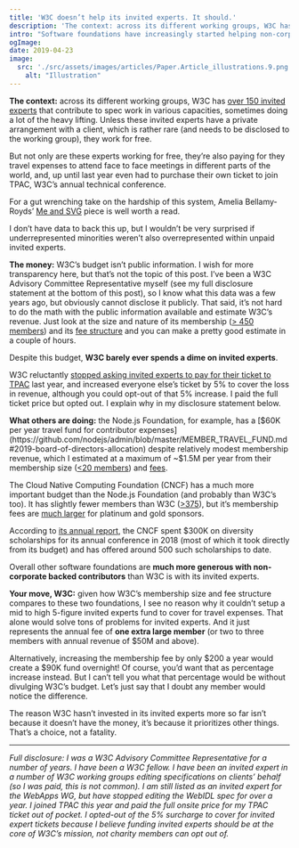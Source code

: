 ```yaml
---
title: 'W3C doesn’t help its invited experts. It should.'
description: 'The context: across its different working groups, W3C has over 150 invited experts that contribute to spec work in various capacities, sometimes doing a lot of the heavy lifting.'
intro: "Software foundations have increasingly started helping non-corporate backed contributors with travel expenses. W3C has been lagging way behind. Until last year, 'invited experts'—W3C jargon for individual contributors—even had to pay to attend the technical conference in which they come work for free. It’s time for change."
ogImage:
date: 2019-04-23
image:
  src: './src/assets/images/articles/Paper.Article_illustrations.9.png'
	alt: "Illustration"
---
```


**The context:** across its different working groups, W3C has [over 150 invited experts](https://www.w3.org/participate/invited-experts/list) that contribute to spec work in various capacities, sometimes doing a lot of the heavy lifting. Unless these invited experts have a private arrangement with a client, which is rather rare (and needs to be disclosed to the working group), they work for free.

But not only are these experts working for free, they’re also paying for they travel expenses to attend face to face meetings in different parts of the world, and, up until last year even had to purchase their own ticket to join TPAC, W3C’s annual technical conference.

For a gut wrenching take on the hardship of this system, Amelia Bellamy-Royds’ [Me and SVG](https://codepen.io/AmeliaBR/post/me-and-svg) piece is well worth a read.

I don’t have data to back this up, but I wouldn’t be very surprised if underrepresented minorities weren’t also overrepresented within unpaid invited experts.

**The money:** W3C’s budget isn’t public information. I wish for more transparency here, but that’s not the topic of this post. I’ve been a W3C Advisory Committee Representative myself (see my full disclosure statement at the bottom of this post), so I know what this data was a few years ago, but obviously cannot disclose it publicly. That said, it’s not hard to do the math with the public information available and estimate W3C’s revenue. Just look at the size and nature of its membership ([> 450 members](https://www.w3.org/Consortium/Member/List)) and its [fee structure](https://www.w3.org/Consortium/fees?countryCode=US&quarter=01-01&year=2019#results) and you can make a pretty good estimate in a couple of hours.

Despite this budget, **W3C barely ever spends a dime on invited experts**.

W3C reluctantly [stopped asking invited experts to pay for their ticket to TPAC](https://www.w3.org/2018/10/TPAC/#iefund) last year, and increased everyone else’s ticket by 5% to cover the loss in revenue, although you could opt-out of that 5% increase. I paid the full ticket price but opted out. I explain why in my disclosure statement below.

**What others are doing:** the Node.js Foundation, for example, has a [$60K per year travel fund for contributor expenses](https://github.com/nodejs/admin/blob/master/MEMBER_TRAVEL_FUND.md#2019-board-of-directors-allocation) despite relatively modest membership revenue, which I estimated at a maximum of ~$1.5M per year from their membership size ([<20 members](https://foundation.nodejs.org/about/members)) and [fees](https://foundation.nodejs.org/about/join).

The Cloud Native Computing Foundation (CNCF) has a much more important budget than the Node.js Foundation (and probably than W3C’s too). It has slightly fewer members than W3C ([>375](https://www.cncf.io/about/join/)), but it’s membership fees are [much larger](https://www.cncf.io/about/join/) for platinum and gold sponsors.

According to [its annual report](https://www.cncf.io/cncf-annual-report-2018/#community-engagement), the CNCF spent $300K on diversity scholarships for its annual conference in 2018 (most of which it took directly from its budget) and has offered around 500 such scholarships to date.

Overall other software foundations are **much more generous with non-corporate backed contributors** than W3C is with its invited experts.

**Your move, W3C:** given how W3C’s membership size and fee structure compares to these two foundations, I see no reason why it couldn’t setup a mid to high 5-figure invited experts fund to cover for travel expenses. That alone would solve tons of problems for invited experts. And it just represents the annual fee of **one extra large member** (or two to three members with annual revenue of $50M and above).

Alternatively, increasing the membership fee by only $200 a year would create a $90K fund overnight! Of course, you’d want that as percentage increase instead. But I can’t tell you what that percentage would be without divulging W3C’s budget. Let’s just say that I doubt any member would notice the difference.

The reason W3C hasn’t invested in its invited experts more so far isn’t because it doesn’t have the money, it’s because it prioritizes other things. That’s a choice, not a fatality.

---

_Full disclosure: I was a W3C Advisory Committee Representative for a number of years. I have been a W3C fellow. I have been an invited expert in a number of W3C working groups editing specifications on clients’ behalf (so I was paid, this is not common). I am still listed as an invited expert for the WebApps WG, but have stopped editing the WebIDL spec for over a year. I joined TPAC this year and paid the full onsite price for my TPAC ticket out of pocket. I opted-out of the 5% surcharge to cover for invited expert tickets because I believe funding invited experts should be at the core of W3C’s mission, not charity members can opt out of._
